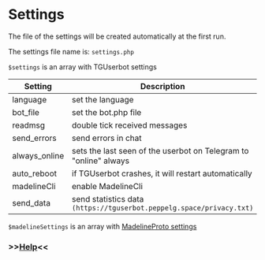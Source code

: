 # Settings

The file of the settings will be created automatically at the first run.

The settings file name is: `settings.php`

`$settings` is an array with TGUserbot settings

| Setting | Description | Value | Linux | Windows | Web |
| ------------ | ----------- | ------ | ----- | ------- | --- |
| language| set the language | true/false | ✅ | ✅ | ✅ |
| bot_file | set the bot.php file | FILE_PATH | ✅ | ✅ | ✅ |
| readmsg | double tick received messages | true/false | ✅ | ✅ | ✅ |
| send_errors | send errors in chat | true/false | ✅ | ✅ | ✅ |
| always_online | sets the last seen of the userbot on Telegram to "online" always | true/false | ✅ | ✅ | ✅ |
| auto_reboot | if TGUserbot crashes, it will restart automatically | true/false | ✅ | ✅ | ❌ |
| madelineCli | enable MadelineCli | true/false | ✅ | ❌ | ❌ |
| send_data | send statistics data `(https://tguserbot.peppelg.space/privacy.txt)` | true/false | ✅ | ✅ | ✅ |


`$madelineSettings` is an array with [MadelineProto settings](https://docs.madelineproto.xyz/docs/SETTINGS.html)

### >>[Help](https://github.com/peppelg/TGUserbot/tree/master/docs/en/Help.md)<<
 
